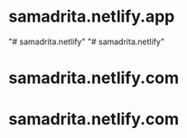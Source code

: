 # samadrita.netlify.app
"# samadrita.netlify" 
"# samadrita.netlify" 
# samadrita.netlify.com
# samadrita.netlify.com
